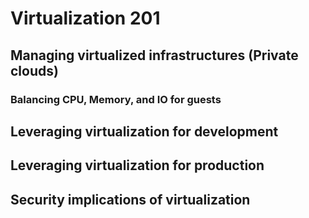 # Virtualization 201

## Managing virtualized infrastructures (Private clouds)

### Balancing CPU, Memory, and IO for guests

## Leveraging virtualization for development

## Leveraging virtualization for production

## Security implications of virtualization
